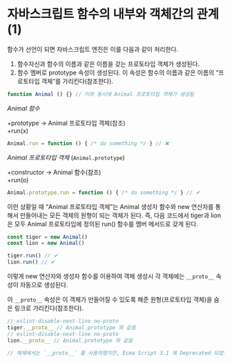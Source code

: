 # 자바스크립트 함수의 내부와 객체간의 관계(1)

함수가 선언이 되면 자바스크립트 엔진은 이를 다음과 같이 처리한다.

1. 함수자신과 함수의 이름과 같은 이름을 갖는 프로토타입 객체가 생성된다. 
2. 함수 멤버로 prototype 속성이 생성된다. 이 속성은 함수의 이름과 같은 이름의 “프로토타입 객체”를 가리킨다(참조한다).

```js
function Animal () {} // 이와 동시에 Animal 프로토타입 객체가 생성됨
```

*Animal 함수*

+prototype → Animal 프로토타입 객체(참조)  
+run(x)
```js
Animal.run = function () { /* do something */ } // ❌
```
*Animal 프로토타입 객체* (`Animal.prototype`)

+constructor → Animal 함수(참조)    
+run(o)
```js
Animal.prototype.run = function () { /* do something */ } // ✔
```

이런 상황일 때 “Animal 프로토타입 객체”는  Animal 생성자 함수와 new 연산자를 통해서 만들어내는 모든 객체의 원형이 되는 객체가 된다. 즉, 다음 코드에서 tiger과 lion은 모두 Animal 프로토타입에 정의된 run() 함수를 멤버 메서드로 갖게 된다.

```js
const tiger = new Animal()
const lion = new Animal()

tiger.run() // ✔
lion.run() // ✔
```

이렇게 new 연산자와 생성자 함수를 이용하여 객체 생성시 각 객체에는 `__proto__` 속성이 자동으로 생성된다.  

이 `__proto__` 속성은 이 객체가 만들어질 수 있도록 해준 원형(프로토타입 객체)을 숨은 링크로 가리킨다(참조한다).

```js
// eslint-disable-next-line no-proto 
tiger.__proto__ // Animal.prototype 와 같음
// eslint-disable-next-line no-proto
lion.__proto__ // Animal.prototype 와 같음

// 예제에서는 `__proto__` 를 사용하였지만, Ecma Script 3.1 에 Deprecated 되었기에, `__proto__` 대신 `Object.getPrototype`, `Object.setPrototype`를 사용해야 함
```